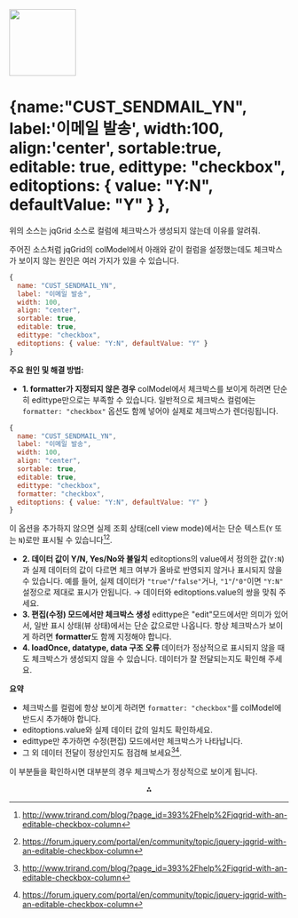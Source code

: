 <img src="https://r2cdn.perplexity.ai/pplx-full-logo-primary-dark%402x.png" class="logo" width="120"/>

# {name:"CUST_SENDMAIL_YN", label:'이메일 발송', width:100, align:'center', sortable:true, editable: true, edittype: "checkbox", editoptions: { value: "Y:N", defaultValue: "Y" } },

위의 소스는 jqGrid 소스로 컬럼에 체크박스가 생성되지 않는데 이유를 알려줘.

주어진 소스처럼 jqGrid의 colModel에서 아래와 같이 컬럼을 설정했는데도 체크박스가 보이지 않는 원인은 여러 가지가 있을 수 있습니다.

```javascript
{
  name: "CUST_SENDMAIL_YN",
  label: "이메일 발송",
  width: 100,
  align: "center",
  sortable: true,
  editable: true,
  edittype: "checkbox",
  editoptions: { value: "Y:N", defaultValue: "Y" }
}
```

**주요 원인 및 해결 방법:**

- **1. formatter가 지정되지 않은 경우**
colModel에서 체크박스를 보이게 하려면 단순히 edittype만으로는 부족할 수 있습니다.
일반적으로 체크박스 컬럼에는 `formatter: "checkbox"` 옵션도 함께 넣어야 실제로 체크박스가 렌더링됩니다.

```javascript
{
  name: "CUST_SENDMAIL_YN",
  label: "이메일 발송",
  width: 100,
  align: "center",
  sortable: true,
  editable: true,
  edittype: "checkbox",
  formatter: "checkbox",
  editoptions: { value: "Y:N", defaultValue: "Y" }
}
```

이 옵션을 추가하지 않으면 실제 조회 상태(cell view mode)에서는 단순 텍스트(`Y` 또는 `N`)로만 표시될 수 있습니다[^1][^2].
- **2. 데이터 값이 Y/N, Yes/No와 불일치**
editoptions의 value에서 정의한 값(`Y:N`)과 실제 데이터의 값이 다르면 체크 여부가 올바로 반영되지 않거나 표시되지 않을 수 있습니다.
예를 들어, 실제 데이터가 `"true"`/`"false"`거나, `"1"`/`"0"`이면 `"Y:N"` 설정으로 제대로 표시가 안됩니다.
→ 데이터와 editoptions.value의 쌍을 맞춰 주세요.
- **3. 편집(수정) 모드에서만 체크박스 생성**
edittype은 "edit"모드에서만 의미가 있어서, 일반 표시 상태(뷰 상태)에서는 단순 값으로만 나옵니다.
항상 체크박스가 보이게 하려면 **formatter**도 함께 지정해야 합니다.
- **4. loadOnce, datatype, data 구조 오류**
데이터가 정상적으로 표시되지 않을 때도 체크박스가 생성되지 않을 수 있습니다. 데이터가 잘 전달되는지도 확인해 주세요.

**요약**

- 체크박스를 컬럼에 항상 보이게 하려면 `formatter: "checkbox"`를 colModel에 반드시 추가해야 합니다.
- editoptions.value와 실제 데이터 값의 일치도 확인하세요.
- edittype만 추가하면 수정(편집) 모드에서만 체크박스가 나타납니다.
- 그 외 데이터 전달이 정상인지도 점검해 보세요[^1][^2].

이 부분들을 확인하시면 대부분의 경우 체크박스가 정상적으로 보이게 됩니다.

<div style="text-align: center">⁂</div>

[^1]: http://www.trirand.com/blog/?page_id=393%2Fhelp%2Fjqgrid-with-an-editable-checkbox-column

[^2]: https://forum.jquery.com/portal/en/community/topic/jquery-jqgrid-with-an-editable-checkbox-column

[^3]: https://stackoverflow.com/questions/32910435/jqgrid-checkbox-editing-not-able-to-edit-selected-row

[^4]: http://guriddo.net/?topic=jqgrid-with-an-editable-checkbox-column

[^5]: https://stackoverflow.com/questions/8357651/jqgrid-has-missing-id-in-checkbox/8358996

[^6]: https://www.infragistics.com/blogs/jquery-grid-checkbox/

[^7]: https://supportcenter.devexpress.com/ticket/details/t635794/gridview-checkbox-column-is-not-editable

[^8]: https://mine-it-record.tistory.com/452

